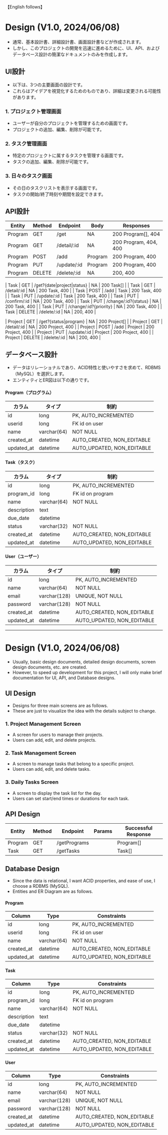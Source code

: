 【English follows】

# Design (V1.0, 2024/06/08)

- 通常、基本設計書、詳細設計書、画面設計書などが作成されます。
- しかし、このプロジェクトの開発を迅速に進めるために、UI、API、およびデータベース設計の簡潔なドキュメントのみを作成します。

## UI設計
- 以下は、3つの主要画面の設計です。
- これらはアイデアを視覚化するためのものであり、詳細は変更される可能性があります。

### 1. プロジェクト管理画面
- ユーザーが自分のプロジェクトを管理するための画面です。
- プロジェクトの追加、編集、削除が可能です。

### 2. タスク管理画面
- 特定のプロジェクトに属するタスクを管理する画面です。
- タスクの追加、編集、削除が可能です。

### 3. 日々のタスク画面
- その日のタスクリストを表示する画面です。
- タスクの開始/終了時刻や期間を設定できます。

## API設計
| Entity | Method | Endpoint | Body | Responses |
| --- | --- | --- | --- | --- |
| Program | GET | /get | NA | 200 Program[], 404 |
| Program | GET | /detail/:id | NA | 200 Program, 404, 400 |
| Program | POST | /add | Program | 200 Program, 400 |
| Program | PUT | /update/:id | Program | 200 Program, 400 |
| Program | DELETE | /delete/:id | NA | 200, 400 |

| Task | GET | /get?{date|project|status} | NA | 200 Task[] |
| Task | GET | /detail/:id | NA | 200 Task, 400 |
| Task | POST | /add | Task | 200 Task, 400 |
| Task | PUT | /update/:id | Task | 200 Task, 400 |
| Task | PUT | /confirm/:id | NA | 200 Task, 400 |
| Task | PUT | /change/:id?{status} | NA | 200 Task, 400 |
| Task | PUT | /change/:id?{priority} | NA | 200 Task, 400 |
| Task | DELETE | /delete/:id | NA | 200, 400 |

| Project | GET | /get?{status|program} | NA | 200 Project[] |
| Project | GET | /detail/:id | NA | 200 Project, 400 |
| Project | POST | /add | Project | 200 Project, 400 |
| Project | PUT | /update/:id | Project | 200 Project, 400 |
| Project | DELETE | /delete/:id | NA | 200, 400 |

## データベース設計
- データはリレーショナルであり、ACID特性と使いやすさを求めて、RDBMS（MySQL）を選択します。
- エンティティとER図は以下の通りです。

#### Program（プログラム）
| カラム | タイプ | 制約 |
| --- | --- | --- |
| id | long | PK, AUTO_INCREMENTED |
| userid | long | FK id on user |
| name | varchar(64) | NOT NULL |
| created_at | datetime | AUTO_CREATED, NON_EDITABLE |
| updated_at | datetime | AUTO_UPDATED, NON_EDITABLE |

#### Task（タスク）
| カラム | タイプ | 制約 |
| --- | --- | --- |
| id | long | PK, AUTO_INCREMENTED |
| program_id | long | FK id on program |
| name | varchar(64) | NOT NULL |
| description | text |  |
| due_date | datetime |  |
| status | varchar(32) | NOT NULL |
| created_at | datetime | AUTO_CREATED, NON_EDITABLE |
| updated_at | datetime | AUTO_UPDATED, NON_EDITABLE |

#### User（ユーザー）
| カラム | タイプ | 制約 |
| --- | --- | --- |
| id | long | PK, AUTO_INCREMENTED |
| name | varchar(64) | NOT NULL |
| email | varchar(128) | UNIQUE, NOT NULL |
| password | varchar(128) | NOT NULL |
| created_at | datetime | AUTO_CREATED, NON_EDITABLE |
| updated_at | datetime | AUTO_UPDATED, NON_EDITABLE |

---

# Design (V1.0, 2024/06/08)

- Usually, basic design documents, detailed design documents, screen design documents, etc. are created.
- However, to speed up development for this project, I will only make brief documentation for UI, API, and Database designs.

## UI Design
- Designs for three main screens are as follows.
- These are just to visualize the idea with the details subject to change.

### 1. Project Management Screen
- A screen for users to manage their projects.
- Users can add, edit, and delete projects.

### 2. Task Management Screen
- A screen to manage tasks that belong to a specific project.
- Users can add, edit, and delete tasks.

### 3. Daily Tasks Screen
- A screen to display the task list for the day.
- Users can set start/end times or durations for each task.

## API Design
| Entity | Method | Endpoint | Params | Successful Response |
| --- | --- | --- | --- | --- |
| Program | GET | /getPrograms |  | Program[] |
| Task | GET | /getTasks |  | Task[] |

## Database Design
- Since the data is relational, I want ACID properties, and ease of use, I choose a RDBMS (MySQL).
- Entities and ER Diagram are as follows.

#### Program
| Column | Type | Constraints |
| --- | --- | --- |
| id | long | PK, AUTO_INCREMENTED |
| userid | long | FK id on user |
| name | varchar(64) | NOT NULL |
| created_at | datetime | AUTO_CREATED, NON_EDITABLE |
| updated_at | datetime | AUTO_UPDATED, NON_EDITABLE |

#### Task
| Column | Type | Constraints |
| --- | --- | --- |
| id | long | PK, AUTO_INCREMENTED |
| program_id | long | FK id on program |
| name | varchar(64) | NOT NULL |
| description | text |  |
| due_date | datetime |  |
| status | varchar(32) | NOT NULL |
| created_at | datetime | AUTO_CREATED, NON_EDITABLE |
| updated_at | datetime | AUTO_UPDATED, NON_EDITABLE |

#### User
| Column | Type | Constraints |
| --- | --- | --- |
| id | long | PK, AUTO_INCREMENTED |
| name | varchar(64) | NOT NULL |
| email | varchar(128) | UNIQUE, NOT NULL |
| password | varchar(128) | NOT NULL |
| created_at | datetime | AUTO_CREATED, NON_EDITABLE |
| updated_at | datetime | AUTO_UPDATED, NON_EDITABLE |